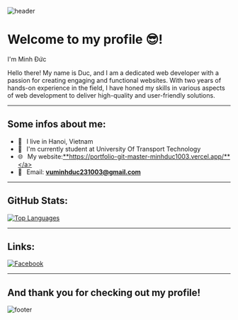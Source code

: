 <!---
![header](https://capsule-render.vercel.app/api?type=wave&color=gradient&height=280&section=header&text=Hello%20there%20👋&fontSize=90)
--->

![header](https://capsule-render.vercel.app/api?type=waving&color=gradient&height=280&section=header&text=Hello%20there%20%F0%9F%91%8B&fontSize=90)

# Welcome to my profile 😎!

I'm Minh Đức

Hello there! My name is Duc, and I am a dedicated web developer with a passion for creating engaging and functional websites. With two years of hands-on experience in the field, I have honed my skills in various aspects of web development to deliver high-quality and user-friendly solutions.

---

## Some infos about me:

- 📍⠀I live in Hanoi, Vietnam
- 🏫⠀I'm currently student at University Of Transport Technology
- 🌐⠀My website:<a href="https://portfolio-git-master-minhduc1003.vercel.app/">**https://portfolio-git-master-minhduc1003.vercel.app/**</a><br>
- 📧⠀Email: <a href="vuminhduc231003@gmail.com">**vuminhduc231003@gmail.com**</a><br>

---

## GitHub Stats:

[![Top Languages](https://github-readme-stats.vercel.app/api/top-langs/?username=minhduc1003&theme=tokyonight&layout=compact&hide_border=true)](https://qtpc.tech)

---

## Links:

[![Facebook](https://img.shields.io/badge/Facebook-1877F2?style=flat-square&logo=facebook&logoColor=white "Facebook")](https://www.facebook.com/profile.php?id=100004577771756)

---

## And thank you for checking out my profile!

![footer](https://capsule-render.vercel.app/api?type=wave&color=gradient&height=150&section=footer)
